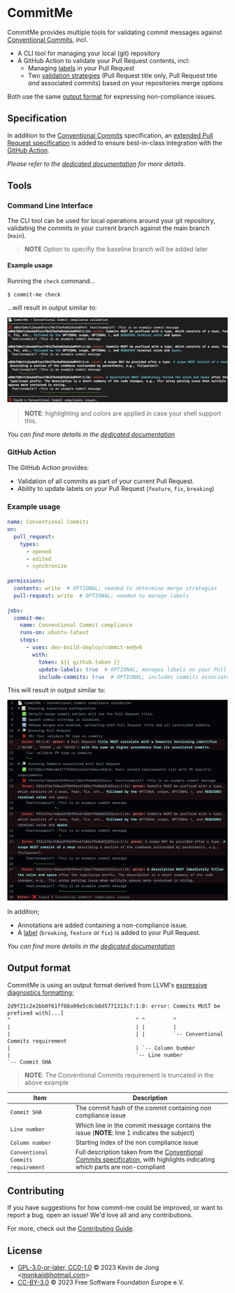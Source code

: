 <!-- 
SPDX-FileCopyrightText: 2023 Kevin de Jong <monkaii@hotmail.com>

SPDX-License-Identifier: GPL-3.0-or-later
-->

# CommitMe

CommitMe provides multiple tools for validating commit messages against [Conventional Commits], incl.

* A CLI tool for managing your local (git) repository
* A GitHub Action to validate your Pull Request contents, incl:
  * Managing [labels](./docs/github-action.md#pull-request-labels) in your Pull Request
  * Two [validation strategies](./docs/github-action.md#validation-strategies) (Pull Request title only, Pull Request title _and_ associated commits) based on your repositories merge options

Both use the same [output format](#output-format) for expressing non-compliance issues.

## Specification

In addition to the [Conventional Commits] specification, an [extended Pull Request specification](./docs/specifications.md#extended-pull-request-specification) is added to ensure best-in-class integration with the [GitHub Action](./docs/github-action.md).

_Please refer to the [dedicated documentation](./docs/specifications.md) for more details._

## Tools

### Command Line Interface

The CLI tool can be used for local operations around your git repository, validating the commits in your current branch against the main branch (`main`).

> **NOTE** Option to specifiy the baseline branch will be added later

#### Example usage

Running the `check` command...
```
$ commit-me check
```

...will result in output similar to:

![Example](./docs/images/cli_example.png)

> **NOTE**: highlighting and colors are applied in case your shell support this.

_You can find more details in the [dedicated documentation](./docs/cli.md)_

### GitHub Action

The GitHub Action provides:

* Validation of all commits as part of your current Pull Request.
* Ability to update labels on your Pull Request (`feature`, `fix`, `breaking`)

### Example usage

```yaml
name: Conventional Commits
on:
  pull_request:
    types:
      - opened
      - edited
      - synchronize

permissions:
  contents: write  # OPTIONAL; needed to determine merge strategies
  pull-request: write  # OPTIONAL; needed to manage labels

jobs:
  commit-me:
    name: Conventional Commit compliance
    runs-on: ubuntu-latest
    steps:
      - uses: dev-build-deploy/commit-me@v0
        with:
          token: ${{ github.token }}
          update-labels: true  # OPTIONAL; manages labels on your Pull Request, defaults to `true`
          include-commits: true  # OPTIONAL; includes commits associated with your Pull Request
```

This will result in output similar to:

![Example](./docs/images/action-example.png)

In addition;
* Annotations are added containing a non-compliance issue.
* A [label](./docs/github-action.md#pull-request-labels) (`breaking`, `feature` or `fix`) is added to your Pull Request.

_You can find more details in the [dedicated documentation](./docs/github-action.md)_

## Output format

CommitMe is using an output format derived from LLVM's [expressive diagnostics formatting](https://clang.llvm.org/docs/ClangFormatStyleOptions.html#expressive-diagnostic-formatting);

```
2d9f21c2e2bb0f61ff88a99e5c0cb8d5771313c7:1:0: error: Commits MUST be prefixed with[...]
^                                        ^ ^         ^
|                                        | |         |
|                                        | |         `-- Conventional Commits requirement
|                                        | `-- Column bumber
|                                        `-- Line number
`-- Commit SHA                                   
```

> **NOTE**: The Conventional Commits requirement is truncated in the above example

| Item | Description |
| --- | --- |
| `Commit SHA` | The commit hash of the commit containing non compliance issue |
| `Line number` | Which line in the commit message contains the issue (**NOTE**: line 1 indicates the subject) |
| `Column number` | Starting index of the non compliance issue |
| `Conventional Commits requirement` | Full description taken from the [Conventional Commits specification](https://www.conventionalcommits.org/en/v1.0.0/#specification), with highlights indicating which parts are non-compliant |

## Contributing

If you have suggestions for how commit-me could be improved, or want to report a bug, open an issue! We'd love all and any contributions.

For more, check out the [Contributing Guide](CONTRIBUTING.md).

## License

- [GPL-3.0-or-later, CC0-1.0](LICENSE) © 2023 Kevin de Jong \<monkaii@hotmail.com\>
- [CC-BY-3.0](LICENSE) © 2023 Free Software Foundation Europe e.V.

[Conventional Commits]: https://www.conventionalcommits.org/en/v1.0.0/
